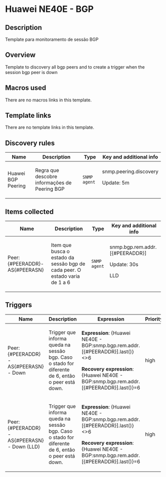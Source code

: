 # Huawei NE40E - BGP

## Description

Template para monitoramento de sessão BGP

## Overview

Template to discovery all bgp peers and to create a trigger when the session bgp peer is down



## Macros used

There are no macros links in this template.

## Template links

There are no template links in this template.

## Discovery rules

|Name|Description|Type|Key and additional info|
|----|-----------|----|----|
|Huawei BGP Peering|<p>Regra que descobre informações de Peering BGP</p>|`SNMP agent`|snmp.peering.discovery<p>Update: 5m</p>|
## Items collected

|Name|Description|Type|Key and additional info|
|----|-----------|----|----|
|Peer: {#PEERADDR}-AS{#PEERASN}|<p>Item que busca o estado da sessão bgp de cada peer. O estado varia de 1 a 6</p>|`SNMP agent`|snmp.bgp.rem.addr.[{#PEERADDR}]<p>Update: 30s</p><p>LLD</p>|
## Triggers

|Name|Description|Expression|Priority|
|----|-----------|----------|--------|
|Peer: {#PEERADDR}-AS{#PEERASN} - Down|<p>Trigger que informa queda na sessão bgp. Caso o stado for diferente de 6, então o peer está down.</p>|<p>**Expression**: {Huawei NE40E - BGP:snmp.bgp.rem.addr.[{#PEERADDR}].last()}<>6</p><p>**Recovery expression**: {Huawei NE40E - BGP:snmp.bgp.rem.addr.[{#PEERADDR}].last()}=6</p>|high|
|Peer: {#PEERADDR}-AS{#PEERASN} - Down (LLD)|<p>Trigger que informa queda na sessão bgp. Caso o stado for diferente de 6, então o peer está down.</p>|<p>**Expression**: {Huawei NE40E - BGP:snmp.bgp.rem.addr.[{#PEERADDR}].last()}<>6</p><p>**Recovery expression**: {Huawei NE40E - BGP:snmp.bgp.rem.addr.[{#PEERADDR}].last()}=6</p>|high|
